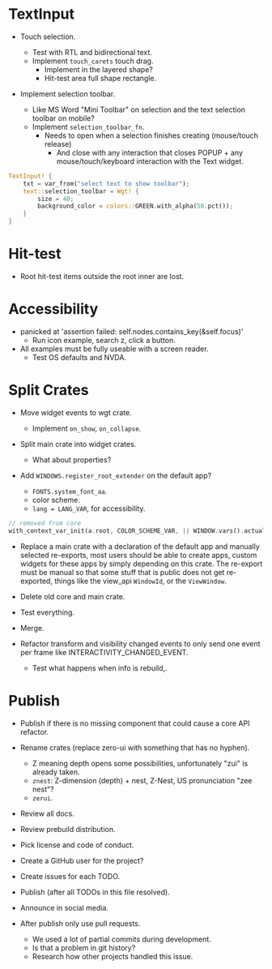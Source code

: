 # TextInput

* Touch selection.
    - Test with RTL and bidirectional text.
    - Implement `touch_carets` touch drag.
        - Implement in the layered shape?
        - Hit-test area full shape rectangle.

* Implement selection toolbar.
    - Like MS Word "Mini Toolbar" on selection and the text selection toolbar on mobile?
    - Implement `selection_toolbar_fn`.
        - Needs to open when a selection finishes creating (mouse/touch release)
            - And close with any interaction that closes POPUP + any mouse/touch/keyboard interaction with the Text widget.
```rust
TextInput! {
    txt = var_from("select text to show toolbar");
    text::selection_toolbar = Wgt! {
        size = 40;
        background_color = colors::GREEN.with_alpha(50.pct());
    }
}
```

# Hit-test

* Root hit-test items outside the root inner are lost.

# Accessibility

*  panicked at 'assertion failed: self.nodes.contains_key(&self.focus)'
    - Run icon example, search z, click a button.
* All examples must be fully useable with a screen reader.
    - Test OS defaults and NVDA.

# Split Crates

* Move widget events to wgt crate.
    - Implement `on_show`, `on_collapse`.

* Split main crate into widget crates.
    - What about properties?

* Add `WINDOWS.register_root_extender` on the default app?
    - `FONTS.system_font_aa`.
    - color scheme.
    - `lang = LANG_VAR`, for accessibility.
```rust
// removed from core
with_context_var_init(a.root, COLOR_SCHEME_VAR, || WINDOW.vars().actual_color_scheme().boxed()).boxed()
```

* Replace a main crate with a declaration of the default app and manually selected re-exports,
  most users should be able to create apps, custom widgets for these apps by simply depending
  on this crate. The re-export must be manual so that some stuff that is public does not get re-exported,
  things like the view_api `WindowId`, or the `ViewWindow`.

* Delete old core and main crate.
* Test everything.
* Merge.

* Refactor transform and visibility changed events to only send one event per frame like INTERACTIVITY_CHANGED_EVENT.
    - Test what happens when info is rebuild,.

# Publish

* Publish if there is no missing component that could cause a core API refactor.

* Rename crates (replace zero-ui with something that has no hyphen). 
    - Z meaning depth opens some possibilities, unfortunately "zui" is already taken.
    - `znest`: Z-dimension (depth) + nest, Z-Nest, US pronunciation "zee nest"? 
    - `zerui`.

* Review all docs.
* Review prebuild distribution.
* Pick license and code of conduct.
* Create a GitHub user for the project?
* Create issues for each TODO.

* Publish (after all TODOs in this file resolved).
* Announce in social media.

* After publish only use pull requests.
    - We used a lot of partial commits during development.
    - Is that a problem in git history?
    - Research how other projects handled this issue.